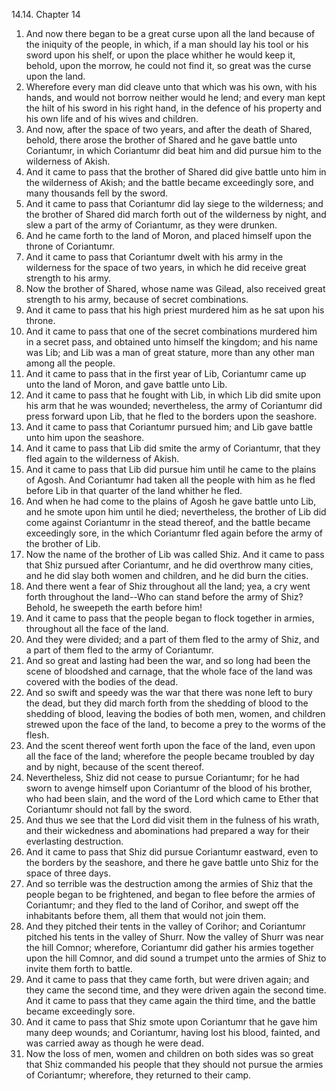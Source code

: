 14.14. Chapter 14
1. And now there began to be a great curse upon all the land because of the iniquity of the people, in which, if a man should lay his tool or his sword upon his shelf, or upon the place whither he would keep it, behold, upon the morrow, he could not find it, so great was the curse upon the land.
2. Wherefore every man did cleave unto that which was his own, with his hands, and would not borrow neither would he lend; and every man kept the hilt of his sword in his right hand, in the defence of his property and his own life and of his wives and children.
3. And now, after the space of two years, and after the death of Shared, behold, there arose the brother of Shared and he gave battle unto Coriantumr, in which Coriantumr did beat him and did pursue him to the wilderness of Akish.
4. And it came to pass that the brother of Shared did give battle unto him in the wilderness of Akish; and the battle became exceedingly sore, and many thousands fell by the sword.
5. And it came to pass that Coriantumr did lay siege to the wilderness; and the brother of Shared did march forth out of the wilderness by night, and slew a part of the army of Coriantumr, as they were drunken.
6. And he came forth to the land of Moron, and placed himself upon the throne of Coriantumr.
7. And it came to pass that Coriantumr dwelt with his army in the wilderness for the space of two years, in which he did receive great strength to his army.
8. Now the brother of Shared, whose name was Gilead, also received great strength to his army, because of secret combinations.
9. And it came to pass that his high priest murdered him as he sat upon his throne.
10. And it came to pass that one of the secret combinations murdered him in a secret pass, and obtained unto himself the kingdom; and his name was Lib; and Lib was a man of great stature, more than any other man among all the people.
11. And it came to pass that in the first year of Lib, Coriantumr came up unto the land of Moron, and gave battle unto Lib.
12. And it came to pass that he fought with Lib, in which Lib did smite upon his arm that he was wounded; nevertheless, the army of Coriantumr did press forward upon Lib, that he fled to the borders upon the seashore.
13. And it came to pass that Coriantumr pursued him; and Lib gave battle unto him upon the seashore.
14. And it came to pass that Lib did smite the army of Coriantumr, that they fled again to the wilderness of Akish.
15. And it came to pass that Lib did pursue him until he came to the plains of Agosh. And Coriantumr had taken all the people with him as he fled before Lib in that quarter of the land whither he fled.
16. And when he had come to the plains of Agosh he gave battle unto Lib, and he smote upon him until he died; nevertheless, the brother of Lib did come against Coriantumr in the stead thereof, and the battle became exceedingly sore, in the which Coriantumr fled again before the army of the brother of Lib.
17. Now the name of the brother of Lib was called Shiz. And it came to pass that Shiz pursued after Coriantumr, and he did overthrow many cities, and he did slay both women and children, and he did burn the cities.
18. And there went a fear of Shiz throughout all the land; yea, a cry went forth throughout the land--Who can stand before the army of Shiz? Behold, he sweepeth the earth before him!
19. And it came to pass that the people began to flock together in armies, throughout all the face of the land.
20. And they were divided; and a part of them fled to the army of Shiz, and a part of them fled to the army of Coriantumr.
21. And so great and lasting had been the war, and so long had been the scene of bloodshed and carnage, that the whole face of the land was covered with the bodies of the dead.
22. And so swift and speedy was the war that there was none left to bury the dead, but they did march forth from the shedding of blood to the shedding of blood, leaving the bodies of both men, women, and children strewed upon the face of the land, to become a prey to the worms of the flesh.
23. And the scent thereof went forth upon the face of the land, even upon all the face of the land; wherefore the people became troubled by day and by night, because of the scent thereof.
24. Nevertheless, Shiz did not cease to pursue Coriantumr; for he had sworn to avenge himself upon Coriantumr of the blood of his brother, who had been slain, and the word of the Lord which came to Ether that Coriantumr should not fall by the sword.
25. And thus we see that the Lord did visit them in the fulness of his wrath, and their wickedness and abominations had prepared a way for their everlasting destruction.
26. And it came to pass that Shiz did pursue Coriantumr eastward, even to the borders by the seashore, and there he gave battle unto Shiz for the space of three days.
27. And so terrible was the destruction among the armies of Shiz that the people began to be frightened, and began to flee before the armies of Coriantumr; and they fled to the land of Corihor, and swept off the inhabitants before them, all them that would not join them.
28. And they pitched their tents in the valley of Corihor; and Coriantumr pitched his tents in the valley of Shurr. Now the valley of Shurr was near the hill Comnor; wherefore, Coriantumr did gather his armies together upon the hill Comnor, and did sound a trumpet unto the armies of Shiz to invite them forth to battle.
29. And it came to pass that they came forth, but were driven again; and they came the second time, and they were driven again the second time. And it came to pass that they came again the third time, and the battle became exceedingly sore.
30. And it came to pass that Shiz smote upon Coriantumr that he gave him many deep wounds; and Coriantumr, having lost his blood, fainted, and was carried away as though he were dead.
31. Now the loss of men, women and children on both sides was so great that Shiz commanded his people that they should not pursue the armies of Coriantumr; wherefore, they returned to their camp.

